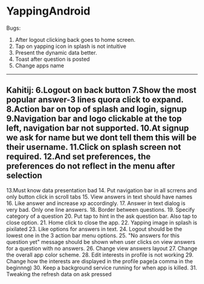 # YappingAndroid
Bugs:
1. After logout clicking back goes to home screen.
2. Tap on yapping icon in splash is not intuitive 
3. Present the dynamic data better. 
4. Toast after question is posted
5. Change apps name
-------
Kahitij: 
6.Logout on back button
7.Show the most popular answer-3 lines quora click to expand.
8.Action bar on top of splash and login, signup
9.Navigation bar and logo clickable at the top left, navigation bar not supported. 
10.At signup we ask for name but we dont tell them this will be their username.
11.Click on splash screen not required.
12.And set preferences, the preferences do not reflect in the menu after selection
-------
13.Must know data presentation bad
14. Put navigation bar in all scrrens and only button click in scroll tabs
15. View answers in text should have names
16. Like answer and increase xp accordingly.
17. Answer in text dialog is very bad. Only one line answers. 
18. Border between questions.
19. Specify category of a question
20. Put tap to hint in the ask question bar. Also tap to close option.
21. Home click to close the app.
22. Yapping image in splash is pixilated
23. Like options for answers in text. 
24. Logout should be the lowest one in the 3 action bar menu options.
25. "No answers for this question yet"  message should be shown when user clicks on view answers for a question with no answers.
26. Change view answers layout
27. Change the overall app color scheme.
28. Edit interests in profile is not working 
29. Change how the interests are displayed     in the profile page(a comma in the beginnng)
30. Keep a background service running for when app is killed.
31. Tweaking the refresh data on ask pressed 
